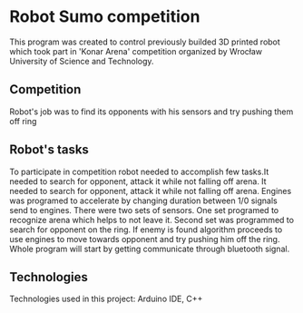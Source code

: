 # Robot Sumo competition

This program was created to control previously builded 3D printed robot which took part in 'Konar Arena' competition organized by Wrocław University of Science and Technology.

## Competition

Robot's job was to find its opponents with his sensors and try pushing them off ring

## Robot's tasks

To participate in competition robot needed to accomplish few tasks.It needed to search for opponent, attack it while not falling off arena.
It needed to search for opponent, attack it while not falling off arena.
Engines was programed to accelerate by changing duration between 1/0 signals send to engines.
There were two sets of sensors. One set programed to recognize arena which helps to not leave it.
Second set was programmed to search for opponent on the ring.
If enemy is found algorithm proceeds to use engines to move towards opponent and try pushing him off the ring.
Whole program will start by getting communicate through bluetooth signal.

## Technologies

Technologies used in this project:
Arduino IDE, C++

